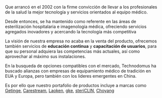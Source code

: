 Que arrancó en el 2002 con la firme convicción de llevar a los profesionales de la salud la mejor tecnología y servicios orientados al equipo médico.

Desde entonces, se ha mantenido como referente en las áreas de esterilización hospitalaria e imagenologia médica, ofreciendo servicios agregados inovadores y acercando la tecnología más competitiva

La visión de nuestra empresa no acaba en la venta del producto, ofrecemos también servicios de **educación continua** y **capacitación de usuarios**, para que su personal adquiera las competencias más actuales, así como aprovechar al máximo sus instalaciones.

En la busqueda de opciones compatibles con el mercado, Technodomus ha buscado alianzas con empresas de equipamiento médico de tradición en EUA y Europa, pero también con los lideres emergentes en China.

Es por ello que nuestro portafolio de productos incluye a marcas como [Getinge](http://www.getinge.com/es), [Carestream](http://www.carestream.mx), [Laoken](http://en.laoke.com), [gke](http://www.gke.eu), [steriCLIN](http://www.vp-group.de/esp/Embalajes-medicos/Accesorios-de-esterilizacion-y-sistemas-de-control), [Choyang](http://www.choyang.com.cn/english/main.asp)
